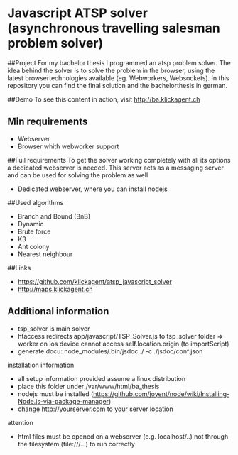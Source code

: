 # Javascript ATSP solver (asynchronous travelling salesman problem solver)
##Project
For my bachelor thesis I programmed an atsp problem solver. The idea behind the solver is to solve the problem in the browser, using the latest browsertechnologies available (eg. Webworkers, Websockets). In this repository you can find the final solution and the bachelorthesis in german.

##Demo
To see this content in action, visit http://ba.klickagent.ch

## Min requirements
- Webserver
- Browser whith webworker support

##Full requirements
To get the solver working completely with all its options a dedicated webserver is needed. This server acts as a messaging server and can be used for solving the problem as well
- Dedicated webserver, where you can install nodejs

##Used algorithms
- Branch and Bound (BnB)
- Dynamic
- Brute force
- K3
- Ant colony
- Nearest neighbour

##Links
- https://github.com/klickagent/atsp_javascript_solver
- http://maps.klickagent.ch

## Additional information


- tsp_solver is main solver
- htaccess redirects app/javascript/TSP_Solver.js to tsp_solver folder => worker on ios device cannot access self.location.origin (to importScript)
- generate docu: node_modules/.bin/jsdoc ./ -c ./jsdoc/conf.json

installation information
- all setup information provided assume a linux distribution
- place this folder under /var/www/html/ba_thesis
- nodejs must be installed (https://github.com/joyent/node/wiki/Installing-Node.js-via-package-manager)
- change http://yourserver.com to your server location

attention
- html files must be opened on a webserver (e.g. localhost/..) not through the filesystem (file:///...) to run correctly
